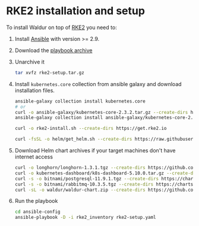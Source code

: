 # RKE2 installation and setup

To install Waldur on top of [RKE2](https://docs.rke2.io/) you need to:

1. Install [Ansible](https://docs.ansible.com/ansible/2.9/) with version >= 2.9.
1. Download the [playbook archive](rke2-setup.tar.gz)
1. Unarchive it

    ```bash
    tar xvfz rke2-setup.tar.gz
    ```

1. Install `kubernetes.core` collection from ansible galaxy and download installation files.

    ```bash
    ansible-galaxy collection install kubernetes.core
    # or
    curl -o ansible-galaxy/kubernetes-core-2.3.2.tar.gz --create-dirs https://galaxy.ansible.com/download/kubernetes-core-2.3.2.tar.gz
    ansible-galaxy collection install ansible-galaxy/kubernetes-core-2.3.2.tar.gz

    curl -o rke2-install.sh --create-dirs https://get.rke2.io

    curl -fsSL -o helm/get_helm.sh --create-dirs https://raw.githubusercontent.com/helm/helm/main/scripts/get-helm-3
    ```

1. Download Helm chart archives if your target machines don't have internet access

    ```bash
    curl -o longhorn/longhorn-1.3.1.tgz --create-dirs https://github.com/longhorn/charts/releases/download/longhorn-1.3.1/longhorn-1.3.1.tgz
    curl -o kubernetes-dashboard/k8s-dashboard-5.10.0.tar.gz --create-dirs https://kubernetes.github.io/dashboard/kubernetes-dashboard-5.10.0.tgz
    curl -s -o bitnami/postgresql-11.9.1.tgz --create-dirs https://charts.bitnami.com/bitnami/postgresql-11.9.1.tgz
    curl -s -o bitnami/rabbitmq-10.3.5.tgz --create-dirs https://charts.bitnami.com/bitnami/rabbitmq-10.3.5.tgz
    curl -sL -o waldur/waldur-chart.zip --create-dirs https://github.com/waldur/waldur-helm/archive/refs/heads/master.zip
    ```

1. Run the playbook

    ```bash
    cd ansible-config
    ansible-playbook -D -i rke2_inventory rke2-setup.yaml
    ```
